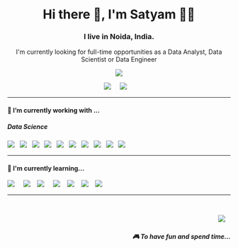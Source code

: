 <h1 align='center'> Hi there 👋, I'm Satyam  👩‍💻 </h1>

<p align='center'>
 <h3 align='center'> I live in Noida, India. </h3>
</p>

<p align='center'>
  I'm currently looking for full-time opportunities as a Data Analyst, Data Scientist or Data Engineer 
</p>

<p align='center'>
  <a href="#"><img src="https://visitor-badge.glitch.me/badge?page_id=astro-satyam75.astro-satyam75??style=for-the-badge&logo=appveyor"></a>
</p>


<p align='center'>
  <a href="https://www.linkedin.com/in/satyam-anand83/"><img src="https://img.shields.io/badge/linkedin-%230077B5.svg?&style=for-the-badge&logo=linkedin&logoColor=white" /></a>&nbsp;&nbsp;&nbsp;&nbsp;
  <a href="mailto:satyam.anand101298@gmail.com?subject=Hello%20Stefany"><img src="https://img.shields.io/badge/gmail-%23D14836.svg?&style=for-the-badge&logo=gmail&logoColor=white" /></a>&nbsp;&nbsp;&nbsp;&nbsp;

</p>


<hr>

<h4>🔭  I’m currently working with ...</h4>

<h5>Data Science</h5>
<p >
  <img src="https://img.shields.io/badge/Python-3776AB?style=for-the-badge&logo=python&logoColor=white" />
&nbsp;&nbsp;<img src="https://img.shields.io/badge/pandas-150458?style=for-the-badge&logo=pandas&logoColor=white" />
&nbsp;&nbsp;<img src="https://img.shields.io/badge/NumPy-013243?style=for-the-badge&logo=numpy&logoColor=white" />
&nbsp;&nbsp;<img src="https://img.shields.io/badge/Matplotlib-3776AB?style=for-the-badge&logo=python&logoColor=white" />
&nbsp;&nbsp;<img src="https://img.shields.io/badge/Seaborn-3776AB?style=for-the-badge&logo=python&logoColor=white" />
&nbsp;&nbsp;<img src="https://img.shields.io/badge/scikit--learn-F7931E?style=for-the-badge&logo=scikit-learn&logoColor=white" />
&nbsp;&nbsp;<img src="https://img.shields.io/badge/Excel-217346?style=for-the-badge&logo=microsoft-excel&logoColor=white" />
&nbsp;&nbsp;<img src="https://img.shields.io/badge/SQL-003B57?style=for-the-badge&logo=microsoft-sql-server&logoColor=white" />
&nbsp;&nbsp;<img src="https://img.shields.io/badge/Power%20BI-F2C811?style=for-the-badge&logo=power-bi&logoColor=black" />
&nbsp;&nbsp;<img src="https://img.shields.io/badge/Machine%20Learning-14B03D?style=for-the-badge&logo=machine-learning&logoColor=white" />

</p>


<hr>

<h4>🌱  I'm currently learning...</h4>
<p >
  <img src="https://img.shields.io/badge/PySpark-E25A1C?style=for-the-badge&logo=apache-spark&logoColor=white" />
&nbsp;&nbsp;&nbsp;&nbsp;<img src="https://img.shields.io/badge/Data%20Engineering-2A2546?style=for-the-badge&logo=datacamp&logoColor=white" />
&nbsp;&nbsp;&nbsp;<img src="https://img.shields.io/badge/C++-00599C?style=for-the-badge&logo=c%2B%2B&logoColor=white" />
&nbsp;&nbsp;&nbsp;&nbsp;<img src="https://img.shields.io/badge/Java-007396?style=for-the-badge&logo=java&logoColor=white" />
&nbsp;&nbsp;&nbsp;<img src="https://img.shields.io/badge/JavaScript-F7DF1E?style=for-the-badge&logo=javascript&logoColor=black" />
&nbsp;&nbsp;&nbsp;<img src="https://img.shields.io/badge/PyTorch-EE4C2C?style=for-the-badge&logo=pytorch&logoColor=white" />
&nbsp;&nbsp;&nbsp;<img src="https://img.shields.io/badge/Deep%20Learning-FFA500?style=for-the-badge&logo=pytorch&logoColor=white" />

</p>


<hr>

<br>
<p align="right">
  <a href="https://open.spotify.com/user/21nn2etil76xdt7fojkoky7qq?si=1c18c408986b4dc3"><img src="https://img.shields.io/badge/spotify-%231ED760.svg?&style=for-the-badge&logo=spotify&logoColor=white" /></a>&nbsp;&nbsp;&nbsp;
  <h5 align="right">🎮 To have fun and spend time...</h5>
</p>



